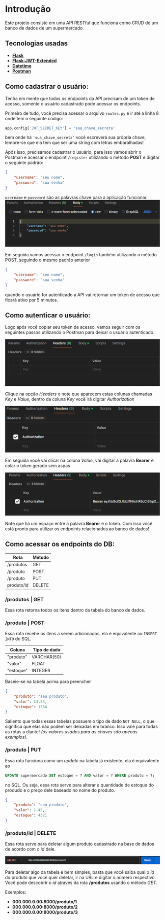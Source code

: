 # Introdução
Este projeto consiste em uma API RESTful que funciona como CRUD de um banco de dados de um supermercado.

## Tecnologias usadas
- **[Flask](https://flask.palletsprojects.com/)**
- **[Flask-JWT-Extended](https://flask-jwt-extended.readthedocs.io/en/stable/)**
- **[Datetime](https://docs.python.org/3/library/datetime.html)**
- **[Postman](https://www.postman.com/)**
    

## Como cadastrar o usuário:
Tenha em mente que todos os endpoints da API precisam de um token de acesso, somente o usuário cadastrado pode acessar os endpoints.

Primeiro de tudo, você precisa acessar o arquivo `routes.py` e ir até a linha 8 onde tem o seguinte código: 
```python
app.config['JWT_SECRET_KEY'] = 'sua_chave_secreta' 
```
bem onde há `'sua_chave_secreta'` você escreverá sua própria chave, lembre-se que ela tem que ser uma string com letras embaralhadas!


Após isso, precisamos cadastrar o usuário, para isso vamos abrir o Postman e acessar o endpoint `/register` utilizando o método **POST** e digitar o seguinte padrão:

```json
{
    "username": "seu nome",
    "password": "sua senha"
}
```
`username` e `password` são as palavras chave para a aplicação funcionar.
![](images/register.png)

Em seguida vamos acessar o endpoint `/login` também utilizando o método POST, seguindo o mesmo padrão anterior
```json
{
    "username": "seu nome",
    "password": "sua senha"
}
```
quando o usuário for autenticado a API vai retornar um token de acesso que ficará ativo por 5 minutos.

## Como autenticar o usuário:

Logo após você copiar seu token de acesso, vamos seguir com os seguintes passos utilizando o Postman para deixar o usuário autenticado.

![](images/header1.png)

Clique na opção *Headers* e note que aparecem estas colunas chamadas *Key* e *Value*, dentro da coluna *Key* você irá digitar *Authorization*

![](images/header2.png)

Em seguida você vai clicar na coluna *Value*, vai digitar a palavra **Bearer** e colar o token gerado sem aspas

![](images/header3.png)

Note que há um espaço entre a palavra **Bearer** e o token. Com isso você está pronto para utilizar os endpoints relacionados ao banco de dados!

## Como acessar os endpoints do DB:


| Rota | Método |                   
| ------- | ------- |
| /produtos | GET |
| /produto | POST |
| /produto | PUT |
| produto/id | DELETE|

### /produtos | GET
Essa rota retorna todos os itens dentro da tabela do banco de dados.

### /produto | POST
Essa rota recebe os itens a serem adicionados, ela é equivalente ao `INSERT INTO` do SQL.

| Coluna | Tipo de dado |
| ---- | ---- |
| "produto" | VARCHAR(50) |
| "valor" | FLOAT |
| "estoque" | INTEGER |

Baseie-se na tabela acima para preencher

``` json
{
    "produto": "seu produto", 
    "valor": 13.23,
    "estoque": 1234
}
```
Saliento que todas essas tabelas possuem o tipo de dado `NOT NULL`, o que significa que elas não podem ser deixadas em branco. Isso vale para todas as rotas a diante! *(os valores usados para as chaves são apenas exemplos)*.

### /produto | PUT
Essa rota funciona como um *update* na tabela já existente, ela é equivalente ao 
``` SQL
UPDATE supermercado SET estoque = ? AND valor = ? WHERE produto = ?;
```
no SQL. Ou seja, essa rota serve para alterar a quantidade de estoque do produdo e o preço dele baseado no nome do produto. 
``` json
{
    "produto": "seu produto", 
    "valor": 1.45,
    "estoque": 4321
}
```

### /produto/id | DELETE
Essa rota serve para deletar algum produto cadastrado na base de dados de acordo com o *id* dele. 


![](images/delete2.png)

Para deletar algo da tabela é bem simples, basta que você saiba qual o *id* do produto que você quer  deletar, ir na URL e digitar o número respectivo. Você pode descobrir o *id* através da rota **/produtos** usando o método *GET*.

Exemplos:
- **000.000.0.00:8000/produto/1**
- **000.000.0.00:8000/produto/2**
- **000.000.0.00:8000/produto/3**

